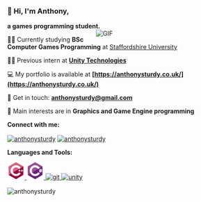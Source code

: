 


<h3 align="left">👋 Hi, I'm Anthony,</h1>
<b align="left">a games programming student.</b>

<img align="right" alt="GIF" src="https://github.com/AnthonySturdy/AnthonySturdy/blob/master/Ship_1.gif?raw=true" width="300vw" />

👨‍🎓 Currently studying **BSc Computer Games Programming** at [Staffordshire University](https://www.staffs.ac.uk/)

👨‍💻 Previous intern at **[Unity Technologies](https://unity.com/)**

💻 My portfolio is available at **[https://anthonysturdy.co.uk/](https://anthonysturdy.co.uk/)**

📧 Get in touch: **anthonysturdy@gmail.com**

👾 Main interests are in **Graphics and Game Engine programming**

<b align="left">Connect with me:</b>
<p align="left">
<a href="https://twitter.com/anthonysturdy" target="blank"><img align="center" src="https://i.imgur.com/VbPDKnY.png" alt="anthonysturdy" height="40" width=40" /></a>
<a href="https://linkedin.com/in/anthonysturdy" target="blank"><img align="center" src="https://i.imgur.com/XEl0Vm5.png" alt="anthonysturdy" height="40" width="40" /></a>
</p>

<b align="left">Languages and Tools:</b>
<p align="left"> <a href="https://www.w3schools.com/cpp/" target="_blank"> <img src="https://raw.githubusercontent.com/devicons/devicon/master/icons/cplusplus/cplusplus-original.svg" alt="cplusplus" width="40" height="40"/> </a> <a href="https://www.w3schools.com/cs/" target="_blank"> <img src="https://raw.githubusercontent.com/devicons/devicon/master/icons/csharp/csharp-original.svg" alt="csharp" width="40" height="40"/> </a> <a href="https://git-scm.com/" target="_blank"> <img src="https://www.vectorlogo.zone/logos/git-scm/git-scm-icon.svg" alt="git" width="40" height="40"/> </a> <a href="https://unity.com/" target="_blank"> <img src="https://www.vectorlogo.zone/logos/unity3d/unity3d-icon.svg" alt="unity" width="40" height="40"/> </a> </p>

<p><img align="center" src="https://github-readme-stats.vercel.app/api/top-langs?username=anthonysturdy&show_icons=true&locale=en&layout=compact" alt="anthonysturdy" /></p>
